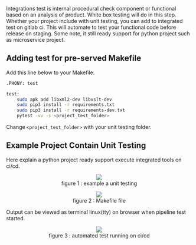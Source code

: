 Integrations test is internal procedural check component or functional based on an analysis of product.
White box testing will do in this step. 
Whether your project include with unit testing, you can add to integrated test on gitlab ci.
This will automate to test your functional code before release on staging. 
Some note, it still ready support for python project such as microservice project. 

## Adding test for pre-served Makefile
Add this line below to your Makefile. 

```bash
.PHONY: test

test:
	sudo apk add libxml2-dev libxslt-dev
	sudo pip3 install -r requirements.txt
	sudo pip3 install -r requirements-dev.txt
	pytest -vv -s <project_test_folder>
```
Change `<project_test_folder>` with your unit testing folder. 


## Example Project Contain Unit Testing 
Here explain a python project ready support execute integrated tools on ci/cd.  
<p align="center">
    <img src="../img/giov2-api-test-folder
.png">
<br>
<span>figure 1 : example a unit testing</span> 
</p>


<p align="center">
    <img src="../img/giov2-api-makefile.png">
<br>
<span>figure 2 : Makefile file</span>
</p>

Output can be viewed as terminal linux(tty) on browser when pipeline test started. 

<p align="center">
    <img src="../img/giov2-api-integrated-test.png">
</br>
<span>figure 3 : automated test running on ci/cd</span>
</p>


